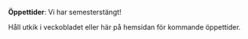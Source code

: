 __Öppettider__: Vi har semesterstängt! 

Håll utkik i veckobladet eller här på hemsidan för kommande öppettider.
